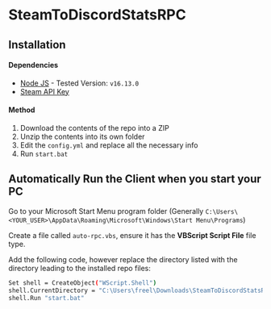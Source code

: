 # SteamToDiscordStatsRPC

## Installation

#### Dependencies
  - [Node JS](https://nodejs.org/en/download/) - Tested Version: `v16.13.0`
  - [Steam API Key](https://steamcommunity.com/dev/apikey)


#### Method

1) Download the contents of the repo into a ZIP
2) Unzip the contents into its own folder
3) Edit the `config.yml` and replace all the necessary info
4) Run `start.bat`


## Automatically Run the Client when you start your PC

Go to your Microsoft Start Menu program folder (Generally `C:\Users\<YOUR_USER>\AppData\Roaming\Microsoft\Windows\Start Menu\Programs`)

Create a file called `auto-rpc.vbs`, ensure it has the **VBScript Script File** file type.

Add the following code, however replace the directory listed with the directory leading to the installed repo files:
```sh
Set shell = CreateObject("WScript.Shell")
shell.CurrentDirectory = "C:\Users\freel\Downloads\SteamToDiscordStatsRPC"
shell.Run "start.bat"
```